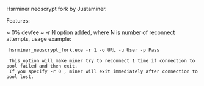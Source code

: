 Hsrminer neoscrypt fork by Justaminer.

Features:

~   0% devfee
~   -r N option added, where N is number of reconnect attempts, usage example:
     
     hsrminer_neoscrypt_fork.exe -r 1 -o URL -u User -p Pass 
     
     This option will make miner try to reconnect 1 time if connection to pool failed and then exit.
     If you specify -r 0 , miner will exit immediately after connection to pool lost.
